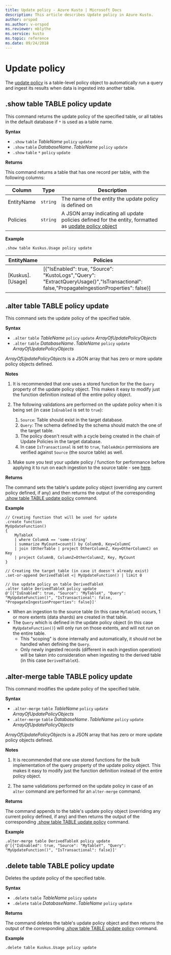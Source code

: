 ```yaml
---
title: Update policy - Azure Kusto | Microsoft Docs
description: This article describes Update policy in Azure Kusto.
author: orspod
ms.author: v-orspod
ms.reviewer: mblythe
ms.service: kusto
ms.topic: reference
ms.date: 09/24/2018
---
```

# Update policy

The [update policy](https://kusdoc2.azurewebsites.net/docs/concepts/updatepolicy.html)
is a table-level policy object to automatically
run a query and ingest its results when data is ingested into another table.

## .show table TABLE policy update

This command returns the update policy of the specified table,
or all tables in the default database if `*` is used as a table name.

**Syntax**

* `.show` `table` *TableName* `policy` `update`
* `.show` `table` *DatabaseName*`.`*TableName* `policy` `update`
* `.show` `table` `*` `policy` `update`

**Returns**

This command returns a table that has one record per table,
with the following columns:

|Column    |Type    |Description                                                                                                                                                           |
|----------|--------|----------------------------------------------------------------------------------------------------------------------------------------------------------------------|
|EntityName|`string`|The name of the entity the update policy is defined on                                                                                                                |
|Policies  |`string`|A JSON array indicating all update policies defined for the entity, formatted as [update policy object](https://kusdoc2.azurewebsites.net/docs/concepts/updatepolicy.html#the-update-policy-object)|

**Example**

```kusto
.show table Kuskus.Usage policy update 
```

|EntityName        |Policies                                                                                                                                    |
|------------------|--------------------------------------------------------------------------------------------------------------------------------------------|
|[Kuskus].[Usage]|[{"IsEnabled": true, "Source": "KustoLogs","Query": "ExtractQueryUsage()","IsTransactional": false,"PropagateIngestionProperties": false}]|

## .alter table TABLE policy update

This command sets the update policy of the specified table.

**Syntax**

* `.alter` `table` *TableName* `policy` `update` *ArrayOfUpdatePolicyObjects*
* `.alter` `table` *DatabaseName*`.`*TableName* `policy` `update` *ArrayOfUpdatePolicyObjects*

*ArrayOfUpdatePolicyObjects* is a JSON array that has zero or more update policy objects defined.

**Notes**

1. It is recommended that one uses a stored function for the the `Query` property of the update policy object.
   This makes it easy to modify just the function definition instead of the entire policy object.

2. The following validations are performed on the update policy when it is being set (in case `IsEnabled` is set to `true`):
    1. `Source`: Table should exist in the target database.
    2. `Query`: The schema defined by the schema should match the one of the target table.
    3. The policy doesn't result with a cycle being created in the chain of Update Policies in the target database.
    4. In case `IsTransactional` is set to `true`, `TableAdmin` permissions are verified against `Source` (the source table) as well.
  
3. Make sure you test your update policy / function for performance before applying it to run on each ingestion to the source table -
   see [here](https://kusdoc2.azurewebsites.net/docs/concepts/updatepolicy.html#testing-an-update-policys-performance-impact).

**Returns**

The command sets the table's update policy object (overriding any current
policy defined, if any) and then returns the output of the corresponding [.show table TABLE update policy](#show-table-table-policy-update)
command.

**Example**

```kusto
// Creating function that will be used for update
.create function 
MyUpdateFunction()
{
    MyTableX
    | where ColumnA == 'some-string'
    | summarize MyCount=count() by ColumnB, Key=ColumnC
    | join (OtherTable | project OtherColumnZ, Key=OtherColumnC) on Key
    | project ColumnB, ColumnZ=OtherColumnZ, Key, MyCount
}

// Creating the target table (in case it doesn't already exist)
.set-or-append DerivedTableX <| MyUpdateFunction() | limit 0

// Use update policy on table DerivedTableX
.alter table DerivedTableX policy update
@'[{"IsEnabled": true, "Source": "MyTableX", "Query": "MyUpdateFunction()", "IsTransactional": false, "PropagateIngestionProperties": false}]'
```

- When an ingestion to the source table (in this case `MyTableX`) occurs, 1 or more extents (data shards) are created in that table.
- The `Query` which is defined in the update policy object (in this case `MyUpdateFunction()`) will only run on those extents, and will not run on the entire table.
  - This "scoping" is done internally and automatically, it should not be handled when defining the `Query`.
  - Only newly ingested records (different in each ingestion operation) will be taken into consideration when ingesting to the derived table (in this case `DerivedTableX`).


## .alter-merge table TABLE policy update

This command modifies the update policy of the specified table.

**Syntax**

* `.alter-merge` `table` *TableName* `policy` `update` *ArrayOfUpdatePolicyObjects*
* `.alter-merge` `table` *DatabaseName*`.`*TableName* `policy` `update` *ArrayOfUpdatePolicyObjects*

*ArrayOfUpdatePolicyObjects* is a JSON array that has zero or more update policy objects defined.

**Notes**

1. It is recommended that one use stored functions for the bulk implementation
   of the query property of the update policy object. This makes it easy to
   modify just the function definition instead of the entire policy object.

2. The same validations performed on the update policy in case of an `alter` command are performed for an `alter-merge` command.

**Returns**

The command appends to the table's update policy object (overriding any current
policy defined, if any) and then returns the output of the corresponding [.show table TABLE update policy](#show-table-table-policy-update)
command.

**Example**

```kusto
.alter-merge table DerivedTableX policy update 
@'[{"IsEnabled": true, "Source": "MyTableY", "Query": "MyUpdateFunction()", "IsTransactional": false}]'  
``` 

## .delete table TABLE policy update

Deletes the update policy of the specified table.

**Syntax**

* `.delete` `table` *TableName* `policy` `update`
* `.delete` `table` *DatabaseName*`.`*TableName* `policy` `update`

**Returns**

The command deletes the table's update policy object and then returns 
the output of the corresponding [.show table TABLE update policy](#show-table-table-policy-update)
command.

**Example**

```kusto
.delete table Kuskus.Usage policy update 
```